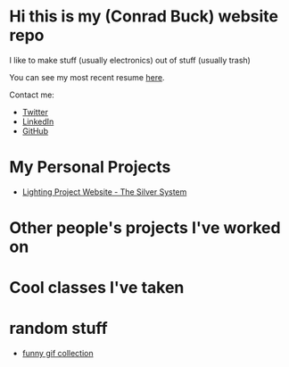 # Hi this is my (Conrad Buck) website repo

I like to make stuff (usually electronics) out of stuff (usually trash)

You can see my most recent resume [here](https://docs.google.com/document/d/e/2PACX-1vR1Mjt7GW36dOwgxFxcMGigTnsVUWZbgydkiq2_K1hp3upTr4L1byqkW6MrdQ7WzpLJRthAJt0jJz9_/pub).

Contact me: 

- [Twitter](https://twitter.com/bonrad_)
- [LinkedIn](https://www.linkedin.com/in/conrad-buck/)
- [GitHub](https://github.com/conradbuck)

# My Personal Projects
 - [Lighting Project Website - The Silver System](https://again.framer.ai)

# Other people's projects I've worked on

# Cool classes I've taken

# random stuff
- [funny gif collection](https://sites.google.com/view/gifcave/mierda)

